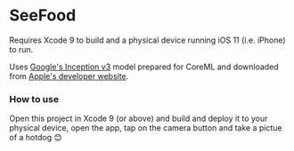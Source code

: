# SeeFood

Requires Xcode 9 to build and a physical device running iOS 11 (i.e. iPhone) to run.

Uses [Google's Inception v3](https://arxiv.org/abs/1512.00567) model prepared for CoreML and downloaded from [Apple's developer website]((https://developer.apple.com/machine-learning/run-a-model/) ).

### How to use
Open this project in Xcode 9 (or above) and build and deploy it to your physical device, open the app, tap on the camera button and take a pictue of a hotdog :blush:

